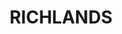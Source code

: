 ---
lastmod: '2025-04-06T06:05:20+00:00'
latitude: -34.33638194
layout: suburb
longitude: 149.7944361
postcode: '2580'
state: NSW
title: RICHLANDS
url: /nsw/richlands/
---